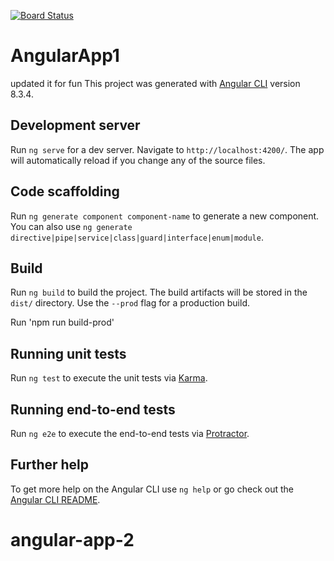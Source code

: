 [![Board Status](https://dev.azure.com/test6766/cacabc0a-3603-401a-a19a-9171011921fc/2472bdb6-d2e4-441d-aa45-cfbeaa360a02/_apis/work/boardbadge/68f4b7c3-af94-462b-9960-8d710fda0bba)](https://dev.azure.com/test6766/cacabc0a-3603-401a-a19a-9171011921fc/_boards/board/t/2472bdb6-d2e4-441d-aa45-cfbeaa360a02/Microsoft.RequirementCategory)
# AngularApp1
updated it for fun
This project was generated with [Angular CLI](https://github.com/angular/angular-cli) version 8.3.4.

## Development server

Run `ng serve` for a dev server. Navigate to `http://localhost:4200/`. The app will automatically reload if you change any of the source files.

## Code scaffolding

Run `ng generate component component-name` to generate a new component. You can also use `ng generate directive|pipe|service|class|guard|interface|enum|module`.

## Build

Run `ng build` to build the project. The build artifacts will be stored in the `dist/` directory. Use the `--prod` flag for a production build.

Run 'npm run build-prod'

## Running unit tests

Run `ng test` to execute the unit tests via [Karma](https://karma-runner.github.io).

## Running end-to-end tests

Run `ng e2e` to execute the end-to-end tests via [Protractor](http://www.protractortest.org/).

## Further help

To get more help on the Angular CLI use `ng help` or go check out the [Angular CLI README](https://github.com/angular/angular-cli/blob/master/README.md).
# angular-app-2

